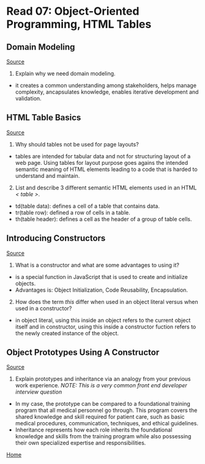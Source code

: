 # Read 07: Object-Oriented Programming, HTML Tables

## Domain Modeling
[Source](https://github.com/codefellows/domain_modeling#domain-modeling)

1. Explain why we need domain modeling.

- it creates a common understanding among stakeholders, helps manage complexity, ancapsulates knowledge, enables iterative development and validation.

## HTML Table Basics

[Source](https://developer.mozilla.org/en-US/docs/Learn/HTML/Tables/Basics)

1. Why should tables not be used for page layouts?

- tables are intended for tabular data and not for structuring layout of a web page. Using tables for layout purpose goes agains the intended semantic meaning of HTML elements leading to a code that is harded to understand and maintain.

2. List and describe 3 different semantic HTML elements used in an HTML *< table >*.

- td(table data): defines a cell of a table that contains data.
- tr(table row): defined a row of cells in a table.
- th(table header): defines a cell as the header of a group of table cells.

## Introducing Constructors

[Source](https://developer.mozilla.org/en-US/docs/Learn/JavaScript/Objects/Basics#introducing_constructors)

1. What is a constructor and what are some advantages to using it?

- is a special function in JavaScript that is used to create and initialize objects.
- Advantages is: Object Initialization, Code Reusability, Encapsulation.

2. How does the term *this* differ when used in an object literal versus when used in a constructor?

- in object literal, using this inside an object refers to the current object itself and in constructor, using this inside a constructor fuction refers to the newly created instance of the object.


## Object Prototypes Using A Constructor

[Source](https://ui.dev/beginners-guide-to-javascript-prototype)

1. Explain prototypes and inheritance via an analogy from your previous work experience.
*NOTE: This is a very common front end developer interview question*

- In my case, the prototype can be compared to a foundational training program that all medical personnel go through. This program covers the shared knowledge and skill required for patient care, such as basic medical procedures, communication, techniques, and ethical guidelines.
- Inheritance represents how each role inherits the foundational knowledge and skills from the training program while also possessing their own specialized expertise and responsibilities.

[Home](README.md)
